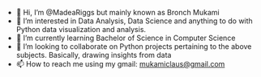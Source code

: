 - 👋 Hi, I’m @MadeaRiggs but mainly known as Bronch Mukami
- 👀 I’m interested in Data Analysis, Data Science and anything to do with Python data visualization and analysis.
- 🌱 I’m currently learning Bachelor of Science in Computer Science
- 💞️ I’m looking to collaborate on Python projects pertaining to the above subjects. Basically, drawing insights from data
- 📫 How to reach me using my gmail: mukamiclaus@gmail.com

<!---
MadeaRiggs/MadeaRiggs is a ✨ special ✨ repository because its `README.md` (this file) appears on your GitHub profile.
You can click the Preview link to take a look at your changes.
--->
